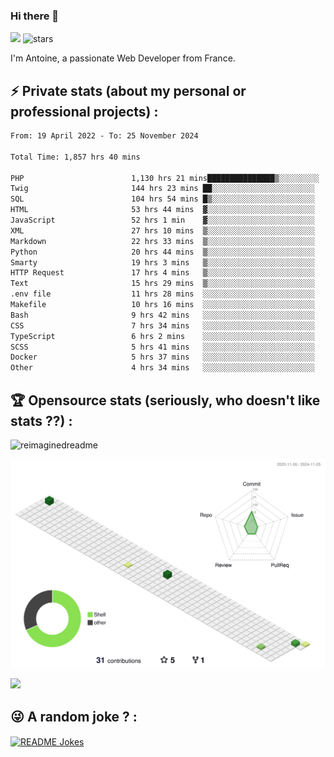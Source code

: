 ### Hi there 👋

![](https://komarev.com/ghpvc/?username=niotna)
<img src="https://img.shields.io/github/stars/niotna?label=Stars" alt="stars">

I'm Antoine, a passionate Web Developer from France.

## :zap: Private stats (about my personal or professional projects) : 

<!--START_SECTION:waka-->

```txt
From: 19 April 2022 - To: 25 November 2024

Total Time: 1,857 hrs 40 mins

PHP                        1,130 hrs 21 mins███████████████▒░░░░░░░░░   60.85 %
Twig                       144 hrs 23 mins ██░░░░░░░░░░░░░░░░░░░░░░░   07.77 %
SQL                        104 hrs 54 mins █▒░░░░░░░░░░░░░░░░░░░░░░░   05.65 %
HTML                       53 hrs 44 mins  ▓░░░░░░░░░░░░░░░░░░░░░░░░   02.89 %
JavaScript                 52 hrs 1 min    ▓░░░░░░░░░░░░░░░░░░░░░░░░   02.80 %
XML                        27 hrs 10 mins  ▒░░░░░░░░░░░░░░░░░░░░░░░░   01.46 %
Markdown                   22 hrs 33 mins  ▒░░░░░░░░░░░░░░░░░░░░░░░░   01.21 %
Python                     20 hrs 44 mins  ▒░░░░░░░░░░░░░░░░░░░░░░░░   01.12 %
Smarty                     19 hrs 3 mins   ▒░░░░░░░░░░░░░░░░░░░░░░░░   01.03 %
HTTP Request               17 hrs 4 mins   ▒░░░░░░░░░░░░░░░░░░░░░░░░   00.92 %
Text                       15 hrs 29 mins  ▒░░░░░░░░░░░░░░░░░░░░░░░░   00.83 %
.env file                  11 hrs 28 mins  ░░░░░░░░░░░░░░░░░░░░░░░░░   00.62 %
Makefile                   10 hrs 16 mins  ░░░░░░░░░░░░░░░░░░░░░░░░░   00.55 %
Bash                       9 hrs 42 mins   ░░░░░░░░░░░░░░░░░░░░░░░░░   00.52 %
CSS                        7 hrs 34 mins   ░░░░░░░░░░░░░░░░░░░░░░░░░   00.41 %
TypeScript                 6 hrs 2 mins    ░░░░░░░░░░░░░░░░░░░░░░░░░   00.33 %
SCSS                       5 hrs 41 mins   ░░░░░░░░░░░░░░░░░░░░░░░░░   00.31 %
Docker                     5 hrs 37 mins   ░░░░░░░░░░░░░░░░░░░░░░░░░   00.30 %
Other                      4 hrs 34 mins   ░░░░░░░░░░░░░░░░░░░░░░░░░   00.25 %
```

<!--END_SECTION:waka-->

## :trophy: Opensource stats (seriously, who doesn't like stats ??) : 

<!---
[![Top Langs](https://github-readme-stats.vercel.app/api/top-langs/?username=niotna)](https://github.com/anuraghazra/github-readme-stats) 
-->
<img src="https://myreadme.vercel.app/api/embed/niotna?panels=userstatistics,toprepositories,toplanguages,commitgraph" alt="reimaginedreadme" />

![](./profile-3d-contrib/profile-green-animate.svg)

<img src="https://github-profile-trophy.vercel.app/?username=niotna&theme=juicyfresh&no-bg=true" />

## :stuck_out_tongue_winking_eye: A random joke ? : 

<a href="https://readme-jokes.vercel.app"><img align="center" src="https://readme-jokes.vercel.app/api" alt="README Jokes"></a>
